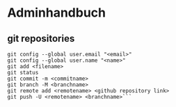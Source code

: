 # Adminhandbuch

## git repositories

```git init
git config --global user.email "<email>"
git config --global user.name "<name>"
git add <filename>
git status
git commit -m <commitname>
git branch -M <branchname>
git remote add <remotename> <github repository link>
git push -U <remotename> <branchname>```
